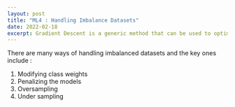 ```yaml
---
layout: post
title: "ML4 : Handling Imbalance Datasets"
date: 2022-02-18
excerpt: Gradient Descent is a generic method that can be used to optimize any differtiable loss function and find its minimum. In this article i will take an in depth view of the heuristics around it...
---
```


There are many ways of handling imbalanced datasets and the key ones include : 

1. Modifying class weights
2. Penalizing the models
3. Oversampling
4. Under sampling
